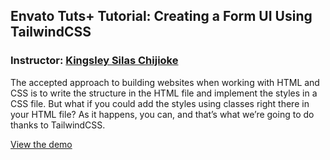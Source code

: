 ## Envato Tuts+ Tutorial: Creating a Form UI Using TailwindCSS
### Instructor: [Kingsley Silas Chijioke](https://tutsplus.com/authors/kingsley-chijioke)

The accepted approach to building websites when working with HTML and CSS is to write the structure in the HTML file and implement the styles in a CSS file. But what if you could add the styles using classes right there in your HTML file? As it happens, you can, and that’s what we’re going to do thanks to TailwindCSS.

[View the demo](http://tutsplus.github.io/tutsplus-tailwindcss-form-demo)

